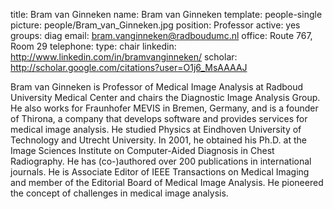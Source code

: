 title: Bram van Ginneken
name: Bram van Ginneken
template: people-single
picture: people/Bram_van_Ginneken.jpg
position: Professor
active: yes
groups: diag
email: bram.vanginneken@radboudumc.nl
office: Route 767, Room 29
telephone:
type: chair
linkedin: http://www.linkedin.com/in/bramvanginneken/
scholar: http://scholar.google.com/citations?user=O1j6_MsAAAAJ

Bram van Ginneken is Professor of Medical Image Analysis at Radboud University Medical Center and chairs the Diagnostic Image Analysis Group. He also works for Fraunhofer MEVIS in Bremen, Germany, and is a founder of Thirona, a company that develops software and provides services for medical image analysis. He studied Physics at Eindhoven University of Technology and Utrecht University. In 2001, he obtained his Ph.D. at the Image Sciences Institute on Computer-Aided Diagnosis in Chest Radiography. He has (co-)authored over 200 publications in international journals. He is Associate Editor of IEEE Transactions on Medical Imaging and member of the Editorial Board of Medical Image Analysis. He pioneered the concept of challenges in medical image analysis.

